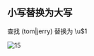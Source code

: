 ##  小写替换为大写
查找  (tom|jerry)   替换为   \u$1


![15](https://github.com/user-attachments/assets/a7ade0b9-4633-470c-b1e1-61c9b5aeb1d3)
